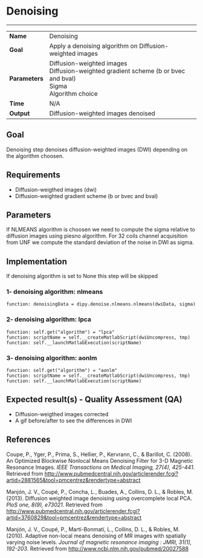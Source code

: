 # Denoising
---

|                |                                                       |
|----------------|-------------------------------------------------------|
|**Name**        | Denoising                                             |
|**Goal**        | Apply a denoising algorithm on Diffusion-weighted images |
|**Parameters**  | Diffusion-weighted images <br> Diffusion-weighted gradient scheme (b or bvec and bval) <br> Sigma <br> Algorithm choice |
|**Time**        | N/A                                                   |
|**Output**      | Diffusion-weighted images denoised                             |

## Goal

Denoising step denoises diffusion-weighted images (DWI) depending on the algorithm choosen.

## Requirements

- Diffusion-weigthed images (dwi)
- Diffusion-weighted gradient scheme (b or bvec and bval)

## Parameters

If NLMEANS algorithm is choosen we need to compute the sigma relative to diffusion images using piesno algorithm.
For 32 coils channel acquisition from UNF we compute the standard deviation of the noise in DWI as sigma.

## Implementation

If denoising algorithm is set to None this step will be skipped


### 1- denoising algorithm: nlmeans

```
function: denoisingData = dipy.denoise.nlmeans.nlmeans(dwiData, sigma)
```

### 2- denoising algorithm: lpca

```
function: self.get("algorithm") = "lpca"
function: scriptName = self.__createMatlabScript(dwiUncompress, tmp)
function: self.__launchMatlabExecution(scriptName)
```

### 3- denoising algorithm: aonlm

```
function: self.get("algorithm") = "aonlm"
function: scriptName = self.__createMatlabScript(dwiUncompress, tmp)
function: self.__launchMatlabExecution(scriptName)
```

## Expected result(s) - Quality Assessment (QA)

- Diffusion-weigthed images corrected
- A gif before/after to see the differences in DWI

## References

Coupe, P., Yger, P., Prima, S., Hellier, P., Kervrann, C., & Barillot, C. (2008). An Optimized Blockwise Nonlocal Means Denoising Filter for 3-D Magnetic Resonance Images. *IEEE Transactions on Medical Imaging, 27(4), 425-441*. Retrieved from http://www.pubmedcentral.nih.gov/articlerender.fcgi?artid=2881565&tool=pmcentrez&rendertype=abstract

Manjón, J. V., Coupé, P., Concha, L., Buades, A., Collins, D. L., & Robles, M. (2013). Diffusion weighted image denoising using overcomplete local PCA. *PloS one, 8(9), e73021*. Retrieved from http://www.pubmedcentral.nih.gov/articlerender.fcgi?artid=3760829&tool=pmcentrez&rendertype=abstract

Manjón, J. V., Coupé, P., Martí-Bonmatí, L., Collins, D. L., & Robles, M. (2010). Adaptive non-local means denoising of MR images with spatially varying noise levels. *Journal of magnetic resonance imaging : JMRI, 31(1), 192-203*. Retrieved from http://www.ncbi.nlm.nih.gov/pubmed/20027588
